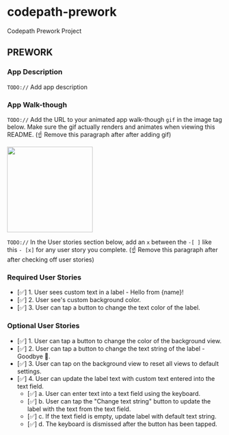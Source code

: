 # codepath-prework
Codepath Prework Project

## PREWORK

### App Description
`TODO://` Add app description

### App Walk-though
`TODO://` Add the URL to your animated app walk-though `gif` in the image tag below. Make sure the gif actually renders and animates when viewing this README. (☝️ Remove this paragraph after after adding gif)

<img src="http://g.recordit.co/KrLL3aXqPK.gif" width=200><br>

`TODO://` In the User stories section below, add an `x` between the `-[ ]` like this `- [x]` for any user story you complete. (☝️ Remove this paragraph after after checking off user stories)

### Required User Stories
- [✅] 1. User sees custom text in a label - Hello from {name}!
- [✅] 2. User see's custom background color.
- [✅] 3. User can tap a button to change the text color of the label.

### Optional User Stories
- [✅] 1. User can tap a button to change the color of the background view.
- [✅] 2. User can tap a button to change the text string of the label - Goodbye 👋.
- [✅] 3. User can tap on the background view to reset all views to default settings.
- [✅] 4. User can update the label text with custom text entered into the text field.
   - [✅] a. User can enter text into a text field using the keyboard.
   - [✅] b. User can tap the "Change text string" button to update the label with the text from the text field.
   - [✅] c. If the text field is empty, update label with default text string.
   - [✅] d. The keyboard is dismissed after the button has been tapped.

